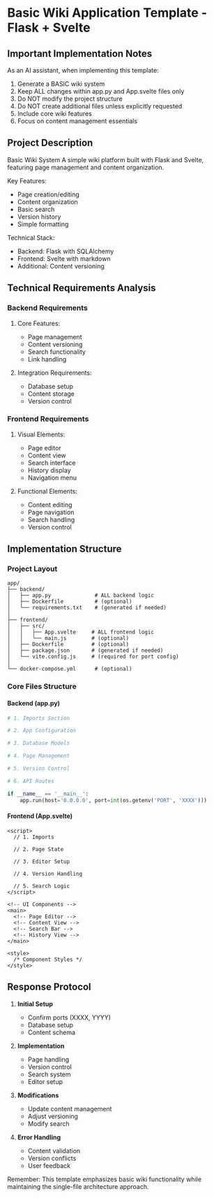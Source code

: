# Basic Wiki Application Template - Flask + Svelte

## Important Implementation Notes

As an AI assistant, when implementing this template:
1. Generate a BASIC wiki system
2. Keep ALL changes within app.py and App.svelte files only
3. Do NOT modify the project structure
4. Do NOT create additional files unless explicitly requested
5. Include core wiki features
6. Focus on content management essentials

## Project Description

Basic Wiki System
A simple wiki platform built with Flask and Svelte, featuring page management and content organization.

Key Features:
- Page creation/editing
- Content organization
- Basic search
- Version history
- Simple formatting

Technical Stack:
- Backend: Flask with SQLAlchemy
- Frontend: Svelte with markdown
- Additional: Content versioning

## Technical Requirements Analysis

### Backend Requirements
1. Core Features:
   - Page management
   - Content versioning
   - Search functionality
   - Link handling

2. Integration Requirements:
   - Database setup
   - Content storage
   - Version control

### Frontend Requirements
1. Visual Elements:
   - Page editor
   - Content view
   - Search interface
   - History display
   - Navigation menu

2. Functional Elements:
   - Content editing
   - Page navigation
   - Search handling
   - Version control

## Implementation Structure

### Project Layout
```plaintext
app/
├── backend/
│   ├── app.py              # ALL backend logic
│   ├── Dockerfile          # (optional)
│   └── requirements.txt    # (generated if needed)
│
├── frontend/
│   ├── src/
│   │   ├── App.svelte     # ALL frontend logic
│   │   └── main.js        # (optional)
│   ├── Dockerfile         # (optional)
│   ├── package.json       # (generated if needed)
│   └── vite.config.js     # (required for port config)
│
└── docker-compose.yml      # (optional)
```

### Core Files Structure

#### Backend (app.py)
```python
# 1. Imports Section

# 2. App Configuration

# 3. Database Models

# 4. Page Management

# 5. Version Control

# 6. API Routes

if __name__ == '__main__':
    app.run(host='0.0.0.0', port=int(os.getenv('PORT', 'XXXX')))
```

#### Frontend (App.svelte)
```svelte
<script>
  // 1. Imports

  // 2. Page State

  // 3. Editor Setup

  // 4. Version Handling

  // 5. Search Logic
</script>

<!-- UI Components -->
<main>
  <!-- Page Editor -->
  <!-- Content View -->
  <!-- Search Bar -->
  <!-- History View -->
</main>

<style>
  /* Component Styles */
</style>
```

## Response Protocol

1. **Initial Setup**
   - Confirm ports (XXXX, YYYY)
   - Database setup
   - Content schema

2. **Implementation**
   - Page handling
   - Version control
   - Search system
   - Editor setup

3. **Modifications**
   - Update content management
   - Adjust versioning
   - Modify search

4. **Error Handling**
   - Content validation
   - Version conflicts
   - User feedback

Remember: This template emphasizes basic wiki functionality while maintaining the single-file architecture approach.
